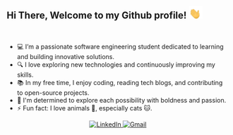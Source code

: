 <h2> Hi There, Welcome to my Github profile! <img src="https://github.com/chaimanaanaa/chaimanaanaa/blob/main/images/wave.gif" width="30"></h2>
<br>
<ul>
  <li>💻 I’m a passionate software engineering student dedicated to learning and building innovative solutions.</li>
  <li>🔍 I love exploring new technologies and continuously improving my skills.</li>
  <li>📚 In my free time, I enjoy coding, reading tech blogs, and contributing to open-source projects.</li>
  <li>🚀 I'm determined to explore each possibility with boldness and passion.</li>
  <li>⚡ Fun fact: I love animals 🐾, especially cats 🐱.</li>
</ul>



<p align="center">
  <a href="https://www.linkedin.com/in/chaima-naanaa" target="_blank">
    <img  src="https://img.shields.io/badge/linkedin-%231DA1F2.svg?style=for-the-badge&logo=linkedin&logoColor=white"  alt="LinkedIn">
  </a>
  <a href="mailto:naanaachaima02@gmail.com?subject=From%20GitHub&&body=Hi,%20there.%20Found%20you%20on%20GitHub!%20Let's%20talk%20about..." target="_blank">
    <img  src="https://img.shields.io/badge/gmail-EA4335.svg?style=for-the-badge&logo=gmail&logoColor=white"  alt="Gmail">
  </a>
</p>
